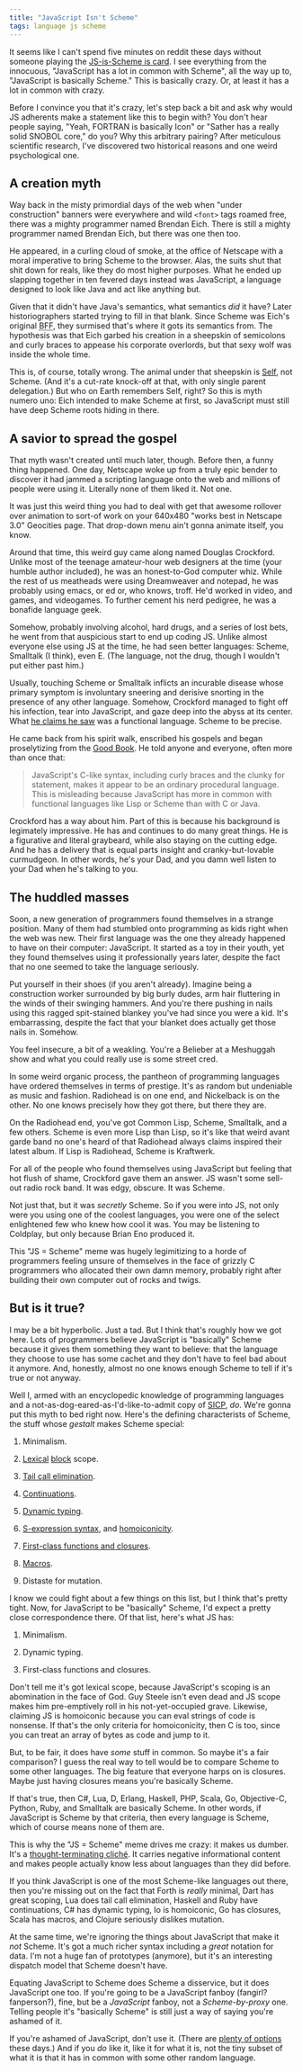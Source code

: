 ```yaml
---
title: "JavaScript Isn't Scheme"
tags: language js scheme
---
```


It seems like I can't spend five minutes on reddit these days without someone
playing the [JS-is-Scheme is card][thread]. I see everything from the innocuous,
"JavaScript has a lot in common with Scheme", all the way up to, "JavaScript is
basically Scheme." This is basically crazy. Or, at least it has a lot in common
with crazy.

[thread]: http://www.reddit.com/r/programming/comments/1g7gw7/the_angular_team_is_porting_angularjs_to_dart/cahzqav

Before I convince you that it's crazy, let's step back a bit and ask why would
JS adherents make a statement like this to begin with? You don't hear people
saying, "Yeah, FORTRAN is basically Icon" or "Sather has a really solid SNOBOL
core," do you? Why this arbitrary pairing? After meticulous scientific research,
I've discovered two historical reasons and one weird psychological one.

## A creation myth

Way back in the misty primordial days of the web when "under construction"
banners were everywhere and wild `<font>` tags roamed free, there was a mighty
programmer named Brendan Eich. There is still a mighty programmer named Brendan
Eich, but there was one then too.

He appeared, in a curling cloud of smoke, at the office of Netscape with a moral
imperative to bring Scheme to the browser. Alas, the suits shut that shit down
for reals, like they do most higher purposes. What he ended up slapping together
in ten fevered days instead was JavaScript, a language designed to look like
Java and act like anything but.

Given that it didn't have Java's semantics, what semantics *did* it have? Later
historiographers started trying to fill in that blank. Since Scheme was Eich's
original <abbr title="best friend 4eva <3 <3 <3 ">BFF</abbr>, they surmised
that's where it gots its semantics from. The hypothesis was that Eich garbed his
creation in a sheepskin of semicolons and curly braces to appease his corporate
overlords, but that sexy wolf was inside the whole time.

This is, of course, totally wrong. The animal under that sheepskin is [Self][],
not Scheme. (And it's a cut-rate knock-off at that, with only single parent
delegation.) But who on Earth remembers Self, right? So this is myth numero uno:
Eich intended to make Scheme at first, so JavaScript must still have deep Scheme
roots hiding in there.

[self]: http://selflanguage.org/

## A savior to spread the gospel

That myth wasn't created until much later, though. Before then, a funny thing
happened. One day, Netscape woke up from a truly epic bender to discover it had
jammed a scripting language onto the web and millions of people were using it.
Literally none of them liked it. Not one.

It was just this weird thing you had to deal with get that awesome rollover over
animation to sort-of work on your 640x480 "works best in Netscape 3.0" Geocities
page. That drop-down menu ain't gonna animate itself, you know.

Around that time, this weird guy came along named Douglas Crockford. Unlike most
of the teenage amateur-hour web designers at the time (your humble author
included), he was an honest-to-God computer whiz. While the rest of us meatheads
were using Dreamweaver and notepad, he was probably using emacs, or ed or, who
knows, troff. He'd worked in video, and games, and videogames. To further cement
his nerd pedigree, he was a bonafide language geek.

Somehow, probably involving alcohol, hard drugs, and a series of lost bets, he
went from that auspicious start to end up coding JS. Unlike almost everyone else
using JS at the time, he had seen better languages: Scheme, Smalltalk (I think),
even E. (The language, not the drug, though I wouldn't put either past him.)

Usually, touching Scheme or Smalltalk inflicts an incurable disease whose
primary symptom is involuntary sneering and derisive snorting in the presence of
any other language. Somehow, Crockford managed to fight off his infection, tear
into JavaScript, and gaze deep into the abyss at its center. What [he claims he
saw][crock] was a functional language. Scheme to be precise.

[crock]: http://www.crockford.com/javascript/javascript.html

He came back from his spirit walk, enscribed his gospels and began proselytizing
from the [Good Book][]. He told anyone and everyone, often more than once that:

[good book]: http://www.amazon.com/dp/0596517742

> JavaScript's C-like syntax, including curly braces and the clunky for
> statement, makes it appear to be an ordinary procedural language. This is
> misleading because JavaScript has more in common with functional languages
> like Lisp or Scheme than with C or Java.

Crockford has a way about him. Part of this is because his background is
legimately impressive. He has and continues to do many great things. He is a
figurative and literal graybeard, while also staying on the cutting edge. And he
has a delivery that is equal parts insight and cranky-but-lovable curmudgeon. In
other words, he's your Dad, and you damn well listen to your Dad when he's
talking to you.

## The huddled masses

Soon, a new generation of programmers found themselves in a strange position.
Many of them had stumbled onto programming as kids right when the web was new.
Their first language was the one they already happened to have on their
computer: JavaScript. It started as a toy in their youth, yet they found
themselves using it professionally years later, despite the fact that no one
seemed to take the language seriously.

Put yourself in their shoes (if you aren't already). Imagine being a
construction worker surrounded by big burly dudes, arm hair fluttering in the
winds of their swinging hammers. And you're there pushing in nails using this
ragged spit-stained blankey you've had since you were a kid. It's embarrassing,
despite the fact that your blanket does actually get those nails in. Somehow.

You feel insecure, a bit of a weakling. You're a Belieber at a Meshuggah show
and what you could really use is some street cred.

In some weird organic process, the pantheon of programming languages have
ordered themselves in terms of prestige. It's as random but undeniable as music
and fashion. Radiohead is on one end, and Nickelback is on the other. No one
knows precisely how they got there, but there they are.

On the Radiohead end, you've got Common Lisp, Scheme, Smalltalk, and a few
others. Scheme is even more Lisp than Lisp, so it's like that weird avant garde
band no one's heard of that Radiohead always claims inspired their latest album.
If Lisp is Radiohead, Scheme is Kraftwerk.

For all of the people who found themselves using JavaScript but feeling that hot
flush of shame, Crockford gave them an answer. JS wasn't some sell-out radio
rock band. It was edgy, obscure. It was Scheme.

Not just that, but it was *secretly* Scheme. So if you were into JS, not only
were you using one of the coolest languages, you were one of the select
enlightened few who knew how cool it was. You may be listening to Coldplay, but
only because Brian Eno produced it.

This "JS = Scheme" meme was hugely legimitizing to a horde of programmers
feeling unsure of themselves in the face of grizzly C programmers who allocated
their own damn memory, probably right after building their own computer out of
rocks and twigs.

## But is it true?

I may be a bit hyperbolic. Just a tad. But I think that's roughly how we got
here. Lots of programmers believe JavaScript is "basically" Scheme because it
gives them something they want to believe: that the language they choose to use
has some cachet and they don't have to feel bad about it anymore. And, honestly,
almost no one knows enough Scheme to tell if it's true or not anyway.

Well I, armed with an encyclopedic knowledge of programming languages and a
not-as-dog-eared-as-I'd-like-to-admit copy of [SICP][], *do*. We're gonna put
this myth to bed right now. Here's the defining characterists of Scheme, the
stuff whose *gestalt* makes Scheme special:

[sicp]: http://mitpress.mit.edu/sicp/

1. Minimalism.

1. [Lexical][] [block][] scope.

1. [Tail call elimination][].

1. [Continuations][].

1. [Dynamic typing][].

1. [S-expression syntax][s-exprs], and [homoiconicity][].

1. [First-class functions and closures][closures].

1. [Macros](http://c2.com/cgi/wiki?SchemeMacroExamples).

1. Distaste for mutation.

[lexical]: http://c2.com/cgi/wiki?LexicalScoping
[block]: http://docs.racket-lang.org/reference/let.html
[tail call elimination]: http://stackoverflow.com/questions/310974/what-is-tail-call-optimization
[continuations]: http://lambda-the-ultimate.org/node/86
[dynamic typing]: http://c2.com/cgi/wiki?TypingQuadrant
[s-exprs]: https://en.wikipedia.org/wiki/S-expression
[homoiconicity]: http://calculist.org/blog/2012/04/17/homoiconicity-isnt-the-point/
[closures]: http://en.wikipedia.org/wiki/Closure_(computer_science)

I know we could fight about a few things on this list, but I think that's pretty
tight. Now, for JavaScript to be "basically" Scheme, I'd expect a pretty close
correspondence there. Of that list, here's what JS has:

1. Minimalism.

1. Dynamic typing.

1. First-class functions and closures.

Don't tell me it's got lexical scope, because JavaScript's scoping is an
abomination in the face of God. Guy Steele isn't even dead and JS scope makes
him pre-emptively roll in his not-yet-occupied grave. Likewise, claiming JS is
homoiconic because you can eval strings of code is nonsense. If that's the only
criteria for homoiconicity, then C is too, since you can treat an array of bytes
as code and jump to it.

But, to be fair, it does have *some* stuff in common. So maybe it's a fair
comparison? I guess the real way to tell would be to compare Scheme to some
other languages. The big feature that everyone harps on is closures. Maybe just
having closures means you're basically Scheme.

If that's true, then C#, Lua, D, Erlang, Haskell, PHP, Scala, Go, Objective-C,
Python, Ruby, and Smalltalk are basically Scheme. In other words, if JavaScript
is Scheme by that criteria, then every language is Scheme, which of course means
none of them are.

This is why the "JS = Scheme" meme drives me crazy: it makes us dumber. It's a
[thought-terminating cliché][cliche]. It carries negative informational content
and makes people actually know less about languages than they did before.

[cliche]: http://en.wikipedia.org/wiki/Thought-terminating_clich%C3%A9

If you think JavaScript is one of the most Scheme-like languages out there, then
you're missing out on the fact that Forth is *really* minimal, Dart has great
scoping, Lua does tail call elimination, Haskell and Ruby have continuations, C#
has dynamic typing, Io is homoiconic, Go has closures, Scala has macros, and
Clojure seriously dislikes mutation.

At the same time, we're ignoring the things about JavaScript that make it *not*
Scheme. It's got a much richer syntax including a *great* notation for data. I'm
not a huge fan of prototypes (anymore), but it's an interesting dispatch model
that Scheme doesn't have.

Equating JavaScript to Scheme does Scheme a disservice, but it does JavaScript
one too. If you're going to be a JavaScript fanboy (fangirl? fanperson?), fine,
but be a *JavaScript* fanboy, not a *Scheme-by-proxy* one. Telling people it's
"basically Scheme" is still just a way of saying you're ashamed of it.

If you're ashamed of JavaScript, don't use it. (There are [plenty of
options][js] these days.) And if you *do* like it, like it for what it is, not
the tiny subset of what it is that it has in common with some other random
language.

[js]: https://github.com/jashkenas/coffee-script/wiki/List-of-languages-that-compile-to-JS
